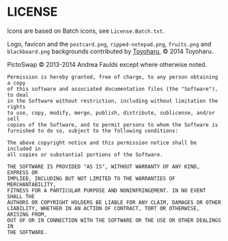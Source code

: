LICENSE
=======

Icons are based on Batch icons, see `License.Batch.txt`.

Logo, favicon and the `postcard.png`, `ripped-notepad.png`, `fruits.png` and `blackboard.png` backgrounds contributed by [Toyoharu](http://www.reddit.com/r/3DS/comments/2kdcys/pictoswap_updates_i_need_a_logo_and_more_message/cln1z74?context=6), © 2014 Toyoharu.

PictoSwap © 2013-2014 Andrea Faulds except where otherwise noted.

    Permission is hereby granted, free of charge, to any person obtaining a copy
    of this software and associated documentation files (the "Software"), to deal
    in the Software without restriction, including without limitation the rights
    to use, copy, modify, merge, publish, distribute, sublicense, and/or sell
    copies of the Software, and to permit persons to whom the Software is
    furnished to do so, subject to the following conditions:

    The above copyright notice and this permission notice shall be included in
    all copies or substantial portions of the Software.

    THE SOFTWARE IS PROVIDED "AS IS", WITHOUT WARRANTY OF ANY KIND, EXPRESS OR
    IMPLIED, INCLUDING BUT NOT LIMITED TO THE WARRANTIES OF MERCHANTABILITY,
    FITNESS FOR A PARTICULAR PURPOSE AND NONINFRINGEMENT. IN NO EVENT SHALL THE
    AUTHORS OR COPYRIGHT HOLDERS BE LIABLE FOR ANY CLAIM, DAMAGES OR OTHER
    LIABILITY, WHETHER IN AN ACTION OF CONTRACT, TORT OR OTHERWISE, ARISING FROM,
    OUT OF OR IN CONNECTION WITH THE SOFTWARE OR THE USE OR OTHER DEALINGS IN
    THE SOFTWARE.
